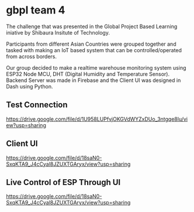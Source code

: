 # gbpl team 4

The challenge that was presented in the Global Project Based Learning iniative by Shibaura Insitute of Technology.

Participants from different Asian Countries were grouped together and tasked with making an IoT based system that can be controlled/operated from across borders.

Our group decided to make a realtime warehouse monitoring system using ESP32 Node MCU, DHT (Digital Humidity and Temperature Sensor). Backend Server was made in Firebase and the Client UI was designed in Dash using Python.

## Test Connection

https://drive.google.com/file/d/1U958LUPfvjOKGVdWYZxDUo_3ntgqe8lu/view?usp=sharing


## Client UI

https://drive.google.com/file/d/18saN0-SxqKTA9_J4cCyal8JZUXTGAryx/view?usp=sharing

## Live Control of ESP Through UI

https://drive.google.com/file/d/18saN0-SxqKTA9_J4cCyal8JZUXTGAryx/view?usp=sharing
